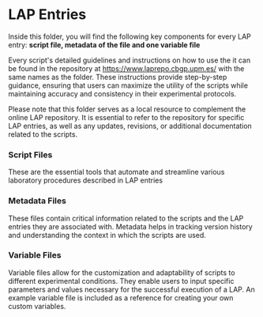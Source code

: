 # LAP Entries

Inside this folder, you will find the following key components for every LAP entry: **script file, metadata of the file and one variable file**

Every script's detailed guidelines and instructions on how to use the it can be found in the repository at https://www.laprepo.cbgp.upm.es/ with the same names as the folder. These instructions provide step-by-step guidance, ensuring that users can maximize the utility of the scripts while maintaining accuracy and consistency in their experimental protocols.

Please note that this folder serves as a local resource to complement the online LAP repository. It is essential to refer to the repository for specific LAP entries, as well as any updates, revisions, or additional documentation related to the scripts.

### Script Files

These are the essential tools that automate and streamline various laboratory procedures described in LAP entries

### Metadata Files

These files contain critical information related to the scripts and the LAP entries they are associated with. Metadata helps in tracking version history and understanding the context in which the scripts are used.

### Variable Files

Variable files allow for the customization and adaptability of scripts to different experimental conditions. They enable users to input specific parameters and values necessary for the successful execution of a LAP. An example variable file is included as a reference for creating your own custom variables.
